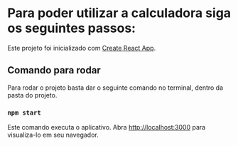 # Para poder utilizar a calculadora siga os seguintes passos:

Este projeto foi inicializado com [Create React App](https://github.com/facebook/create-react-app).

## Comando para rodar

Para rodar o projeto basta dar o seguinte comando no terminal, dentro da pasta do projeto.

### `npm start`

Este comando executa o aplicativo.
Abra [http://localhost:3000](http://localhost:3000) para visualiza-lo em seu navegador.

